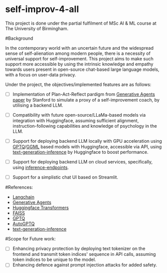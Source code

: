 # self-improv-4-all

This project is done under the partial fulfilment of MSc AI & ML course at The University of Birmingham.

#Background

In the contemporary world with an uncertain future and the widespread sense of self-alienation
among modern people, there is a necessity of universal support for self-improvement. This
project aims to make such support more accessible by using the intrinsic knowledge and
empathy towards users present in open-source chat-based large language models, with a focus
on user-data privacy.

Under the project, the objectives/implemented features are as follows:
- [ ] Implementation of Plan-Act-Reflect pardigm from [Generative Agents paper](https://arxiv.org/abs/2304.03442) by Stanford to simulate a proxy of a self-improvement coach, by utilising a backend LLM.
- [ ] Compatibility with future open-source/LLaMa-based models via integration with Huggingface, assuming sufficient alignment, instruction-following capabilities and knowledge of psychology in the LLM.
- [ ] Support for deploying backend LLM locally with GPU acceleration using [GPTQ](https://github.com/IST-DASLab/gptq)/[GGML](http://ggml.ai/) based models with Huggingface, accessible via API, using [text-generation-inference](https://github.com/huggingface/text-generation-inference) by Huggingface to boost performance.
- [ ] Support for deploying backend LLM on cloud services, specifically, using [inference-endpoints](https://huggingface.co/inference-endpoints).
- [ ] Support for a simplistic chat UI based on Streamlit.



#References:
- [Langchain](https://github.com/hwchase17/langchain)
- [Generative Agents](https://arxiv.org/abs/2304.03442)
- [Huggingface Transformers](https://github.com/huggingface/transformers)
- [FAISS](https://github.com/facebookresearch/faiss)
- [GPTQ](https://github.com/IST-DASLab/gptq)
- [AutoGPTQ](https://github.com/PanQiWei/AutoGPTQ)
- [text-generation-inference](https://github.com/huggingface/text-generation-inference)

#Scope for Future work:
- [ ] Enhancing privacy protection by deploying text tokenizer on the frontend and transmit token indices' sequence in API calls, assuming token indices to be unique to the model.
- [ ] Enhancing defence against prompt injection attacks for added safety.
